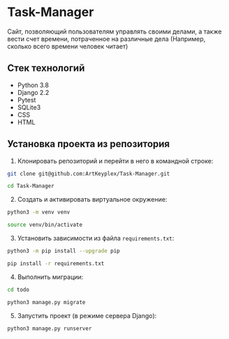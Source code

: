 # Task-Manager
Сайт, позволяющий пользователям управлять своими делами, а также вести счет времени, потраченное на различные дела (Например, сколько всего времени человек читает)


Стек технологий
----------
* Python 3.8
* Django 2.2 
* Pytest
* SQLite3
* CSS
* HTML

Установка проекта из репозитория
----------

1. Клонировать репозиторий и перейти в него в командной строке:
```bash
git clone git@github.com:ArtKeyplex/Task-Manager.git

cd Task-Manager
```
2. Cоздать и активировать виртуальное окружение:
```bash
python3 -m venv venv

source venv/bin/activate
```
3. Установить зависимости из файла ```requirements.txt```:
```bash
python3 -m pip install --upgrade pip

pip install -r requirements.txt
```
4. Выполнить миграции:
```bash
cd todo

python3 manage.py migrate
```
5. Запустить проект (в режиме сервера Django):
```bash
python3 manage.py runserver
```
